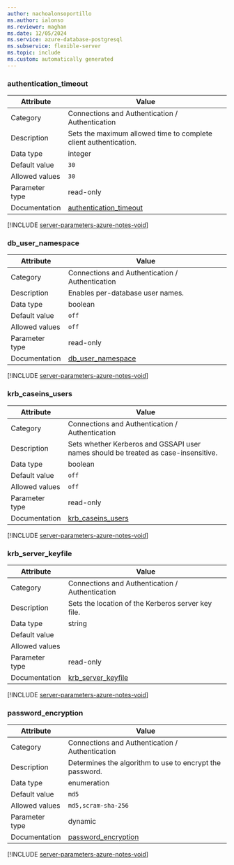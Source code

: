 ```yaml
---
author: nachoalonsoportillo
ms.author: ialonso
ms.reviewer: maghan
ms.date: 12/05/2024
ms.service: azure-database-postgresql
ms.subservice: flexible-server
ms.topic: include
ms.custom: automatically generated
---
```

### authentication_timeout

| Attribute | Value |
| --- | --- |
| Category | Connections and Authentication / Authentication |
| Description | Sets the maximum allowed time to complete client authentication. |
| Data type | integer |
| Default value | `30` |
| Allowed values | `30` |
| Parameter type | read-only |
| Documentation | [authentication_timeout](https://www.postgresql.org/docs/13/runtime-config-connection.html#GUC-AUTHENTICATION-TIMEOUT) |


[!INCLUDE [server-parameters-azure-notes-void](./server-parameters-azure-notes-void.md)]



### db_user_namespace

| Attribute | Value |
| --- | --- |
| Category | Connections and Authentication / Authentication |
| Description | Enables per-database user names. |
| Data type | boolean |
| Default value | `off` |
| Allowed values | `off` |
| Parameter type | read-only |
| Documentation | [db_user_namespace](https://www.postgresql.org/docs/13/runtime-config-connection.html#GUC-DB-USER-NAMESPACE) |


[!INCLUDE [server-parameters-azure-notes-void](./server-parameters-azure-notes-void.md)]



### krb_caseins_users

| Attribute | Value |
| --- | --- |
| Category | Connections and Authentication / Authentication |
| Description | Sets whether Kerberos and GSSAPI user names should be treated as case-insensitive. |
| Data type | boolean |
| Default value | `off` |
| Allowed values | `off` |
| Parameter type | read-only |
| Documentation | [krb_caseins_users](https://www.postgresql.org/docs/13/runtime-config-connection.html#GUC-KRB-CASEINS-USERS) |


[!INCLUDE [server-parameters-azure-notes-void](./server-parameters-azure-notes-void.md)]



### krb_server_keyfile

| Attribute | Value |
| --- | --- |
| Category | Connections and Authentication / Authentication |
| Description | Sets the location of the Kerberos server key file. |
| Data type | string |
| Default value | |
| Allowed values | |
| Parameter type | read-only |
| Documentation | [krb_server_keyfile](https://www.postgresql.org/docs/13/runtime-config-connection.html#GUC-KRB-SERVER-KEYFILE) |


[!INCLUDE [server-parameters-azure-notes-void](./server-parameters-azure-notes-void.md)]



### password_encryption

| Attribute | Value |
| --- | --- |
| Category | Connections and Authentication / Authentication |
| Description | Determines the algorithm to use to encrypt the password. |
| Data type | enumeration |
| Default value | `md5` |
| Allowed values | `md5,scram-sha-256` |
| Parameter type | dynamic |
| Documentation | [password_encryption](https://www.postgresql.org/docs/13/runtime-config-connection.html#GUC-PASSWORD-ENCRYPTION) |


[!INCLUDE [server-parameters-azure-notes-void](./server-parameters-azure-notes-void.md)]



